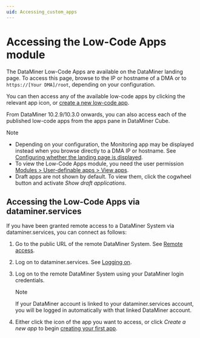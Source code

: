 ```yaml
---
uid: Accessing_custom_apps
---
```


# Accessing the Low-Code Apps module

The DataMiner Low-Code Apps are available on the DataMiner landing page. To access this page, browse to the IP or hostname of a DMA or to `https://[Your DMA]/root`, depending on your configuration.

You can then access any of the available low-code apps by clicking the relevant app icon, or [create a new low-code app](xref:Creating_custom_apps).

From DataMiner 10.2.9/10.3.0 onwards, you can also access each of the published low-code apps from the apps pane in DataMiner Cube.<!-- RN 33944 -->

> [!NOTE]
>
> - Depending on your configuration, the Monitoring app may be displayed instead when you browse directly to a DMA IP or hostname. See [Configuring whether the landing page is displayed](xref:Configuring_the_landing_page#configuring-whether-the-landing-page-is-displayed).
> - To view the Low-Code Apps module, you need the user permission [Modules > User-definable apps > View apps](xref:DataMiner_user_permissions#modules--user-definable-apps--view-apps).
> - Draft apps are not shown by default. To view them, click the cogwheel button and activate *Show draft applications*.

## Accessing the Low-Code Apps via dataminer.services

If you have been granted remote access to a DataMiner System via dataminer.services, you can connect as follows:

1. Go to the public URL of the remote DataMiner System. See [Remote access](xref:Cloud_Remote_Access).

1. Log on to dataminer.services. See [Logging on](xref:Logging_on_to_the_DataMiner_Cloud_Platform#logging-on).

1. Log on to the remote DataMiner System using your DataMiner login credentials.

   > [!NOTE]
   > If your DataMiner account is linked to your dataminer.services account, you will be logged in automatically with that linked DataMiner account.

1. Either click the icon of the app you want to access, or click *Create a new app* to begin [creating your first app](xref:Creating_custom_apps).
